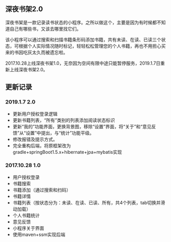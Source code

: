 ## 深夜书架2.0

深夜书架是一款记录读书状态的小程序。之所以做这个，主要是因为有时候都不知道自己有哪些书，又该去哪里找它们。

该小程序可以通过搜索和扫描书籍条形码添加书籍，共有未读、在读、已读三个状态，可根据个人实际情况随时标记，轻轻松松管理您的个人书籍，再也不用担心买来的书因吃灰太久而被遗忘啦。

2017.10.28上线深夜书架1.0，无奈因为空间有限中途只能暂停服务，2019.1.7日重新上线深夜书架2.0。


## 更新记录
### 2019.1.7 2.0

- 更新用户授权登录逻辑
- 更新书籍列表，“所有”类别的列表添加阅读状态标识
- 更新“我的”功能界面，更换背景图，移除“设置”界面，将“关于”和“意见反馈”从“设置”中提出，与“统计”功能平级。
- 修改报错及提示方式。
- 完全重构后端，将原框架改为gradle+springBoot1.5.x+hibernate+jpa+mybatis实现

### 2017.10.28 1.0

- 用户授权登录
- 书籍搜索
- 书籍添加（通过搜索和扫码）
- 书籍详情
- 书籍列表（按状态分为：未读、在读、已读、所有，共4个列表，tab切换并滑动加载）
- 个人书籍统计
- 意见反馈
- 小程序关于界面
- 使用maven+ssm实现后端